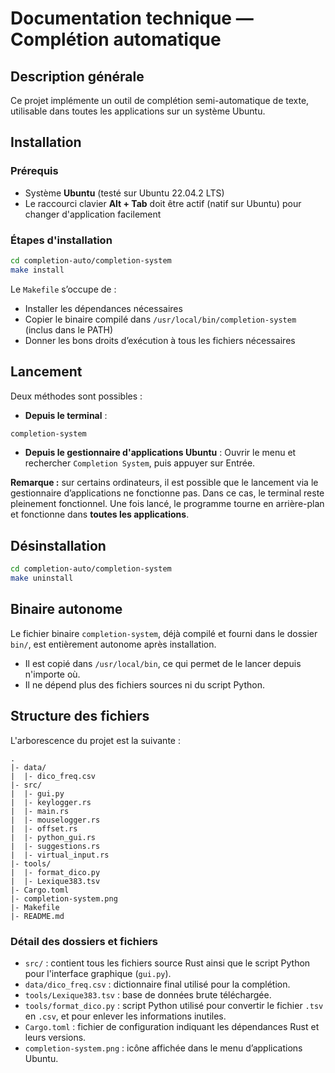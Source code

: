 # Documentation technique — Complétion automatique

## Description générale

Ce projet implémente un outil de complétion semi-automatique de texte, utilisable dans toutes les applications sur un système Ubuntu.

## Installation

### Prérequis

- Système **Ubuntu** (testé sur Ubuntu 22.04.2 LTS)  
- Le raccourci clavier **Alt + Tab** doit être actif (natif sur Ubuntu) pour changer d'application facilement

### Étapes d'installation

```bash
cd completion-auto/completion-system
make install
````

Le `Makefile` s’occupe de :

* Installer les dépendances nécessaires
* Copier le binaire compilé dans `/usr/local/bin/completion-system` (inclus dans le PATH)
* Donner les bons droits d’exécution à tous les fichiers nécessaires

## Lancement

Deux méthodes sont possibles :

* **Depuis le terminal** :

```bash
completion-system
```

* **Depuis le gestionnaire d'applications Ubuntu** :
  Ouvrir le menu et rechercher `Completion System`, puis appuyer sur Entrée.

**Remarque :** sur certains ordinateurs, il est possible que le lancement via le gestionnaire d’applications ne fonctionne pas. Dans ce cas, le terminal reste pleinement fonctionnel.
Une fois lancé, le programme tourne en arrière-plan et fonctionne dans **toutes les applications**.

## Désinstallation

```bash
cd completion-auto/completion-system
make uninstall
```

## Binaire autonome

Le fichier binaire `completion-system`, déjà compilé et fourni dans le dossier `bin/`, est entièrement autonome après installation.

* Il est copié dans `/usr/local/bin`, ce qui permet de le lancer depuis n'importe où.
* Il ne dépend plus des fichiers sources ni du script Python.

## Structure des fichiers

L'arborescence du projet est la suivante :

```
.
|- data/
|  |- dico_freq.csv
|- src/
|  |- gui.py
|  |- keylogger.rs
|  |- main.rs
|  |- mouselogger.rs
|  |- offset.rs
|  |- python_gui.rs
|  |- suggestions.rs
|  |- virtual_input.rs
|- tools/
|  |- format_dico.py
|  |- Lexique383.tsv
|- Cargo.toml
|- completion-system.png
|- Makefile
|- README.md
```

### Détail des dossiers et fichiers

* `src/` : contient tous les fichiers source Rust ainsi que le script Python pour l'interface graphique (`gui.py`).
* `data/dico_freq.csv` : dictionnaire final utilisé pour la complétion.
* `tools/Lexique383.tsv` : base de données brute téléchargée.
* `tools/format_dico.py` : script Python utilisé pour convertir le fichier `.tsv` en `.csv`, et pour enlever les informations inutiles.
* `Cargo.toml` : fichier de configuration indiquant les dépendances Rust et leurs versions.
* `completion-system.png` : icône affichée dans le menu d’applications Ubuntu.

